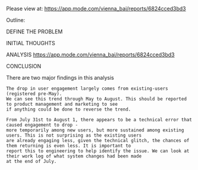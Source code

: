 
Please view at: 
https://app.mode.com/vienna_bai/reports/6824cced3bd3 


Outline: 


DEFINE THE PROBLEM

INITIAL THOUGHTS

ANALYSIS
https://app.mode.com/vienna_bai/reports/6824cced3bd3 

CONCLUSION

There are two major findings in this analysis

    The drop in user engagement largely comes from existing-users (registered pre-May). 
    We can see this trend through May to August. This should be reported to product management and marketing to see 
    if anything could be done to reverse the trend.
    
    From July 31st to August 1, there appears to be a technical error that caused engagement to drop - 
    more temporarily among new users, but more sustained among existing users. This is not surprising as the existing users 
    are already engaging less, given the technical glitch, the chances of them returning is even less. It is important to 
    report this to engineering to help identify the issue. We can look at their work log of what system changes had been made 
    at the end of July.

